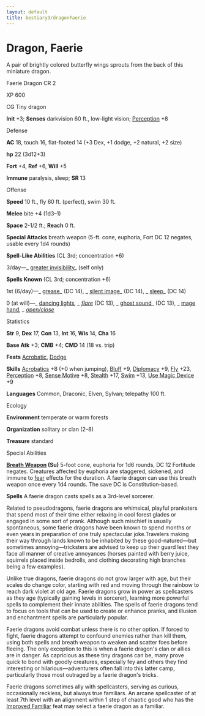 ```yaml
---
layout: default
title: bestiary3/dragonFaerie
---
```

# Dragon, Faerie

A pair of brightly colored butterfly wings sprouts from the back of this miniature dragon.

Faerie Dragon CR 2

XP 600

CG Tiny dragon

**Init** +3; **Senses** darkvision 60 ft., low-light vision; [Perception](skill_dir/perception#_perception) +8

Defense

**AC** 18, touch 16, flat-footed 14 (+3 Dex, +1 dodge, +2 natural, +2 size)

**hp** 22 (3d12+3)

**Fort** +4, **Ref** +6, **Will** +5

**Immune** paralysis, sleep; **SR** 13

Offense

**Speed** 10 ft., fly 60 ft. (perfect), swim 30 ft.

**Melee** bite +4 (1d3–1)

**Space** 2-1/2 ft.; **Reach** 0 ft.

**Special Attacks** breath weapon (5-ft. cone, euphoria, Fort DC 12 negates, usable every 1d4 rounds)

**Spell-Like Abilities** (CL 3rd; concentration +6)

3/day—_ [greater invisibility](spell_dir/invisibility#_invisibility-greater)_ (self only)

**Spells Known** (CL 3rd; concentration +6)

1st (6/day)—_ [grease](spell_dir/grease#_grease)_ (DC 14), _ [silent image](spells/silentImage#_silent-image)_ (DC 14), _ [sleep](spell_dir/sleep#_sleep)_ (DC 14)

0 (at will)—_ [dancing lights](spells/dancingLights#_dancing-lights)_, _ [flare](spell_dir/flare#_flare)_ (DC 13), _ [ghost sound](spells/ghostSound#_ghost-sound)_ (DC 13), _ [mage hand](spell_dir/mageHand#_mage-hand)_, _ [open/close](spell_dir/openClose#_open-close)_

Statistics

**Str** 9, **Dex** 17, **Con** 13, **Int** 16, **Wis** 14, **Cha** 16

**Base Atk** +3; **CMB** +4; **CMD** 14 (18 vs. trip)

**Feats** [Acrobatic](feats#_acrobatic), [Dodge](feats#_dodge)

**Skills** [Acrobatics](skills/acrobatics#_acrobatics) +8 (+0 when jumping), [Bluff](skill_dir/bluff#_bluff) +9, [Diplomacy](skills/diplomacy#_diplomacy) +9, [Fly](skill_dir/fly#_fly) +23, [Perception](skills/perception#_perception) +8, [Sense Motive](skill_dir/senseMotive#_sense-motive) +8, [Stealth](skills/stealth#_stealth) +17, [Swim](skill_dir/swim#_swim) +13, [Use Magic Device](skills/useMagicDevice#_use-magic-device) +9

**Languages** Common, Draconic, Elven, Sylvan; telepathy 100 ft.

Ecology

**Environment** temperate or warm forests

**Organization** solitary or clan (2–8)

**Treasure** standard

Special Abilities

**[Breath Weapon](monster_dir/universalMonsterRules#_breath-weapon) (Su)** 5-foot cone, euphoria for 1d6 rounds, DC 12 Fortitude negates. Creatures affected by euphoria are staggered, sickened, and immune to [fear](monsters/universalMonsterRules#_fear-(su-or-sp)) effects for the duration. A faerie dragon can use this breath weapon once every 1d4 rounds. The save DC is Constitution-based.

**Spells** A faerie dragon casts spells as a 3rd-level sorcerer.

Related to pseudodragons, faerie dragons are whimsical, playful pranksters that spend most of their time either relaxing in cool forest glades or engaged in some sort of prank. Although such mischief is usually spontaneous, some faerie dragons have been known to spend months or even years in preparation of one truly spectacular joke.Travelers making their way through lands known to be inhabited by these good-natured—but sometimes annoying—tricksters are advised to keep up their guard lest they face all manner of creative annoyances (horses painted with berry juice, squirrels placed inside bedrolls, and clothing decorating high branches being a few examples).

Unlike true dragons, faerie dragons do not grow larger with age, but their scales do change color, starting with red and moving through the rainbow to reach dark violet at old age. Faerie dragons grow in power as spellcasters as they age (typically gaining levels in sorcerer), learning more powerful spells to complement their innate abilities. The spells of faerie dragons tend to focus on tools that can be used to create or enhance pranks, and illusion and enchantment spells are particularly popular.

Faerie dragons avoid combat unless there is no other option. If forced to fight, faerie dragons attempt to confound enemies rather than kill them, using both spells and breath weapon to weaken and scatter foes before fleeing. The only exception to this is when a faerie dragon's clan or allies are in danger. As capricious as these tiny dragons can be, many prove quick to bond with goodly creatures, especially fey and others they find interesting or hilarious—adventurers often fall into this latter camp, particularly those most outraged by a faerie dragon's tricks.

Faerie dragons sometimes ally with spellcasters, serving as curious, occasionally reckless, but always true familiars. An arcane spellcaster of at least 7th level with an alignment within 1 step of chaotic good who has the [Improved Familiar](feats#_improved-familiar) feat may select a faerie dragon as a familiar.

